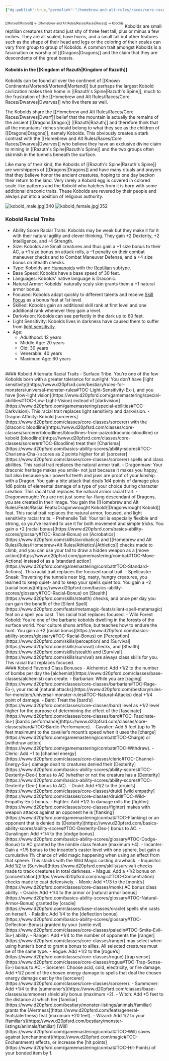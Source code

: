 ```yaml
---
{"dg-publish":true,"permalink":"/homebrew-and-alt-rules/races/core-races/kobolds/"}
---
```


<sup><sup>[[Mistveil\|Mistveil]] → [[Homebrew and Alt Rules/Races/Races\|Races]] → Kobolds</sup></sup>
Kobolds are small reptilian creatures that stand just shy of three feet tall, plus or minus a few inches. They are all scaled, have horns, and a small tail but other features such as the shape of their head and legs or the coloring of their scales can vary from group to group of Kobolds. A common trait amongst Kobolds is a fascination or worship of [[Dragons\|Dragons]] and the claim that they are descendants of the great beasts.
#### Kobolds in the [[Kingdom of Razuth\|Kingdom of Razuth]]
Kobolds can be found all over the continent of [[Known Continents/Mortend/Mortend\|Mortend]] but perhaps the largest Kobold civilization makes their home in [[Razuth's Spine\|Razuth's Spine]], much to the frustration of the [[Homebrew and Alt Rules/Races/Core Races/Dwarves\|Dwarves]] who live there as well.

The Kobolds share the [[Homebrew and Alt Rules/Races/Core Races/Dwarves\|Dwarf]] belief that the mountain is actually the remains of the ancient [[Dragons\|Dragon]] [[Razuth\|Razuth]] and therefore think that all the mountains' riches should belong to what they see as the children of [[Dragons\|Dragons]], namely Kobolds. This obviously creates a stark contrast with the [[Homebrew and Alt Rules/Races/Core Races/Dwarves\|Dwarves]] who believe they have an exclusive divine claim to mining in [[Razuth's Spine\|Razuth's Spine]] and the two groups often skirmish in the tunnels beneath the surface.

Like many of their kind, the Kobolds of [[Razuth's Spine\|Razuth's Spine]] are worshippers of [[Dragons\|Dragons]] and have many rituals and prayers that they believe honor the ancient creatures, hoping to one day beckon their return to the land. Very rarely a Kobold egg is covered in colored scale-like patterns and the Kobold who hatches from it is born with some additional draconic traits. These Kobolds are revered by their people and always put into a position of religious authority.

![kobold_male.jpg|340](/img/user/Attachments/kobold_male.jpg) ![kobold_female.jpg|352](/img/user/Attachments/kobold_female.jpg)

### Kobold Racial Traits
- Ability Score Racial Traits: Kobolds may be weak but they make it for it with their natural agility and clever thinking. They gain +2 Dexterity, +2 Intelligence, and -4 Strength.
- Size: Kobolds are Small creatures and thus gain a +1 size bonus to their AC, a +1 size bonus on attack rolls, a –1 penalty on their combat maneuver checks and to Combat Maneuver Defense, and a +4 size bonus on Stealth checks. 
- Type: Kobolds are [Humanoids](https://www.d20pfsrd.com/bestiary/rules-for-monsters/creature-types#TOC-Humanoid) with the [Reptilian](https://www.d20pfsrd.com/bestiary/rules-for-monsters/creature-types#TOC-Reptilian) subtype.
- Base Speed: Kobolds have a base speed of 30 feet.
- Languages: Kobolds' native language is Draconic.
- Natural Armor: Kobolds' naturally scaly skin grants them a +1 natural armor bonus.
- Focused: Kobolds adapt quickly to different talents and receive [Skill Focus](https://www.d20pfsrd.com/feats/general-feats/skill-focus) as a bonus feat at 1st level.
- Skilled: Kobolds gain an additional skill rank at first level and one additional rank whenever they gain a level.
- Darkvision: Kobolds can see perfectly in the dark up to 60 feet.
- Light Sensitivity: Kobolds lives in darkness have caused them to suffer from [light sensitivity](https://www.d20pfsrd.com/bestiary/rules-for-monsters/universal-monster-rules#TOC-Light-Sensitivity-Ex-).
- Age:
    - Adulthood: 12 years
    - Middle Age: 20 years
    - Old: 30 years
    - Venerable: 40 years
    - Maximum Age: 60 years
<br>
#### Kobold Alternate Racial Traits
- Surface Tribe: You’re one of the few Kobolds born with a greater tolerance for sunlight. You don’t have [light sensitivity](https://www.d20pfsrd.com/bestiary/rules-for-monsters/universal-monster-rules#TOC-Light-Sensitivity-Ex-), and you have [low-light vision](https://www.d20pfsrd.com/gamemastering/special-abilities#TOC-Low-Light-Vision) instead of [darkvision](https://www.d20pfsrd.com/gamemastering/special-abilities#TOC-Darkvision). This racial trait replaces light sensitivity and darkvision.
- Dragon Affinity: Kobold [sorcerers](https://www.d20pfsrd.com/classes/core-classes/sorcerer) with the [draconic bloodline](https://www.d20pfsrd.com/classes/core-classes/sorcerer/bloodlines/bloodlines-from-paizo/draconic-bloodline) or kobold [bloodline](https://www.d20pfsrd.com/classes/core-classes/sorcerer#TOC-Bloodline) treat their [Charisma](https://www.d20pfsrd.com/basics-ability-scores/ability-scores#TOC-Charisma-Cha-) scores as 2 points higher for all [sorcerer](https://www.d20pfsrd.com/classes/core-classes/sorcerer) spells and class abilities. This racial trait replaces the natural armor trait.
- Dragonmaw: Your draconic heritage makes you smile- not just because it makes you happy, but also because your powerful teeth and jaws are proof of your kinship with a Dragon. You gain a bite attack that deals 1d4 points of damage plus 1d6 points of elemental damage of a type of your choice during character creation. This racial trait replaces the natural armor racial trait.
- Dragonwrought: You are not just some far-flung descendant of Dragons, you are created in their image. You gain the [[Homebrew and Alt Rules/Feats/Racial Feats/Dragonwrought Kobold\|Dragonwrought Kobold]] feat. This racial trait replaces the natural armor, focused, and light sensitivity racial traits.
- Prehensile Tail: Your tail is especially flexible and strong, so you’ve learned to use it for both movement and simple tricks. You gain a +2 [racial bonus](https://www.d20pfsrd.com/basics-ability-scores/glossary#TOC-Racial-Bonus) on [Acrobatics](https://www.d20pfsrd.com/skills/acrobatics) and [[Homebrew and Alt Rules/Rules/Homebrew+Alt Rules/Athletics\|Athletics]] checks made to climb, and you can use your tail to draw a hidden weapon as a [move action](https://www.d20pfsrd.com/gamemastering/combat#TOC-Move-Actions) instead of as a [standard action](https://www.d20pfsrd.com/gamemastering/combat#TOC-Standard-Actions). This racial trait replaces the focused racial trait.
- Spellcaster Sneak: Traversing the tunnels near big, nasty, hungry creatures, you learned to keep quiet- and to keep your spells quiet too. You gain a +2 [racial bonus](https://www.d20pfsrd.com/basics-ability-scores/glossary#TOC-Racial-Bonus) on [Stealth](https://www.d20pfsrd.com/skills/stealth) checks, and once per day you can gain the benefit of the [Silent Spell](https://www.d20pfsrd.com/feats/metamagic-feats/silent-spell-metamagic) feat on a spell you cast. This racial trait replaces focused.
- Wild Forest Kobold: You’re one of the barbaric kobolds dwelling in the forests of the surface world. Your culture shuns artifice, but teaches how to endure the hunt. You gain a +2 [racial bonus](https://www.d20pfsrd.com/basics-ability-scores/glossary#TOC-Racial-Bonus) on [Perception](https://www.d20pfsrd.com/skills/perception) and [Survival](https://www.d20pfsrd.com/skills/survival) checks, and [Stealth](https://www.d20pfsrd.com/skills/stealth) and [Survival](https://www.d20pfsrd.com/skills/survival) are always class skills for you. This racial trait replaces focused.
<br>
#### Kobold Favored Class Bonuses
- Alchemist: Add +1/2 to the number of bombs per day the [alchemist](https://www.d20pfsrd.com/classes/base-classes/alchemist) can create.
- Barbarian: While you are [raging](https://www.d20pfsrd.com/classes/core-classes/barbarian#TOC-Rage-Ex-), your racial [natural attacks](https://www.d20pfsrd.com/bestiary/rules-for-monsters/universal-monster-rules#TOC-Natural-Attacks) deal +1/4 point of damage.
- Bard: Treat the [bard’s](https://www.d20pfsrd.com/classes/core-classes/bard) level as +1/2 level higher for the purpose of determining the effect of the [fascinate](https://www.d20pfsrd.com/classes/core-classes/bard#TOC-Fascinate-Su-) [bardic performance](https://www.d20pfsrd.com/classes/core-classes/bard#TOC-Bardic-Performance).
- Cavalier: Add 5 feet (up to 15 feet maximum) to the cavalier’s mount’s speed when it uses the [charge](https://www.d20pfsrd.com/gamemastering/combat#TOC-Charge) or [withdraw action](https://www.d20pfsrd.com/gamemastering/combat#TOC-Withdraw).
- Cleric: Add +1 to [channel energy](https://www.d20pfsrd.com/classes/core-classes/cleric#TOC-Channel-Energy-Su-) damage dealt to creatures denied their [Dexterity](https://www.d20pfsrd.com/basics-ability-scores/ability-scores#TOC-Dexterity-Dex-) bonus to AC (whether or not the creature has a [Dexterity](https://www.d20pfsrd.com/basics-ability-scores/ability-scores#TOC-Dexterity-Dex-) bonus to AC).
- Druid: Add +1/2 to the [druid’s](https://www.d20pfsrd.com/classes/core-classes/druid) [wild empathy](https://www.d20pfsrd.com/classes/core-classes/druid#TOC-Wild-Empathy-Ex-) bonus.
- Fighter: Add +1/2 to damage rolls the [fighter](https://www.d20pfsrd.com/classes/core-classes/fighter) makes with weapon attacks against an opponent he is [flanking](https://www.d20pfsrd.com/gamemastering/combat#TOC-Flanking) or an opponent that is denied its [Dexterity](https://www.d20pfsrd.com/basics-ability-scores/ability-scores#TOC-Dexterity-Dex-) bonus to AC.
- Gunslinger: Add +1/4 to the [dodge bonus](https://www.d20pfsrd.com/basics-ability-scores/glossary#TOC-Dodge-Bonus) to AC granted by the nimble class feature (maximum +4).
- Incanter: Gain a +1/5 bonus to the incanter’s caster level with one sphere, but gain a cumulative 1% chance of wild magic happening when using an effect from that sphere. This stacks with the Wild Magic casting drawback.
- Inquisitor: Add 1/2 to [Survival](https://www.d20pfsrd.com/skills/survival) checks made to track creatures in total darkness.
- Magus: Add a +1/2 bonus on [concentration](https://www.d20pfsrd.com/magic#TOC-Concentration) checks made to cast defensively.
- Monk: Add +1/3 to the [monk’s](https://www.d20pfsrd.com/classes/core-classes/monk) AC bonus class ability.
- Oracle: Add +1/4 to the armor or [natural armor bonus](https://www.d20pfsrd.com/basics-ability-scores/glossary#TOC-Natural-Armor-Bonus) granted by [oracle](https://www.d20pfsrd.com/classes/base-classes/oracle) spells she casts on herself.
- Paladin: Add 1/4 to the [deflection bonus](https://www.d20pfsrd.com/basics-ability-scores/glossary#TOC-Deflection-Bonus) granted by your [smite evil](https://www.d20pfsrd.com/classes/core-classes/paladin#TOC-Smite-Evil-Su-) ability.
- Ranger: Add +1/4 to the number of opponents the [ranger](https://www.d20pfsrd.com/classes/core-classes/ranger) may select when using hunter’s bond to grant a bonus to allies. All selected creatures must be of the same type.
- Rogue: Add +1/2 to the [rogue’s](https://www.d20pfsrd.com/classes/core-classes/rogue) [trap sense](https://www.d20pfsrd.com/classes/core-classes/rogue#TOC-Trap-Sense-Ex-) bonus to AC.
- Sorcerer: Choose acid, cold, electricity, or fire damage. Add +1/2 point of the chosen energy damage to spells that deal the chosen energy damage cast by the [sorcerer](https://www.d20pfsrd.com/classes/core-classes/sorcerer).
- Summoner: Add +1/4 to the [summoner’s](https://www.d20pfsrd.com/classes/base-classes/summoner) shield ally bonus (maximum +2).
- Witch: Add +5 feet to the distance at which her [familiar](https://www.d20pfsrd.com/bestiary/monster-listings/animals/familiar) grants the [Alertness](https://www.d20pfsrd.com/feats/general-feats/alertness) feat (maximum +20 feet).
- Wizard: Add 1/2 to your [familiar’s](https://www.d20pfsrd.com/bestiary/monster-listings/animals/familiar) [Will](https://www.d20pfsrd.com/gamemastering/combat#TOC-Will) saves against [enchantment](https://www.d20pfsrd.com/magic#TOC-Enchantment) effects, or increase the [hit points](https://www.d20pfsrd.com/gamemastering/combat#TOC-Hit-Points) of your bonded item by 1.